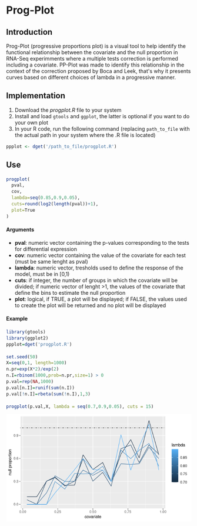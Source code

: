 # Prog-Plot

## Introduction

Prog-Plot (progressive proportions plot) is a visual tool to help identify the functional relationship between the covariate and the null proportion in RNA-Seq experimments where a multiple tests correction is performed including a covariate. PP-Plot was made to identify this relationship in the context of the correction proposed by Boca and Leek, that's why it presents curves based on different choices of lambda in a progressive manner.

## Implementation

1. Download the *progplot.R* file to your system
2. Install and load `gtools` and `ggplot`, the latter is optional if you want to do your own plot
3. In your R code, run the following command (replacing `path_to_file` with the actual path in your system where the .R file is located)

```R
ppplot <- dget('/path_to_file/progplot.R')
```
## Use

```R
progplot(
  pval,
  cov,
  lambda=seq(0.85,0.9,0.05),
  cuts=round(log2(length(pval))+1),
  plot=True
)
```

#### Arguments

* **pval**:      numeric vector containing the p-values corresponding to the tests for differential expression
* **cov**:       numeric vector containing the value of the covariate for each test (must be same lenght as pval)
* **lambda**:    numeric vector, tresholds used to define the response of the model, must be in \[0,1)
* **cuts**:      if integer, the number of groups in which the covariate will be divided; if numeric vector of lenght >1, the values of the covariate that define the bins to estimate the null proportion
* **plot**:      logical, if TRUE, a plot will be displayed; if FALSE, the values used to create the plot will be returned and no plot will be displayed

#### Example

```R
library(gtools)
library(ggplot2)
ppplot=dget('progplot.R')

set.seed(50)
X=seq(0,1, length=1000)
n.pr=exp(X*2)/exp(2)
n.I=rbinom(1000,prob=n.pr,size=1) > 0
p.val=rep(NA,1000) 
p.val[n.I]=runif(sum(n.I))
p.val[!n.I]=rbeta(sum(!n.I),1,3)

progplot(p.val,X, lambda = seq(0.7,0.9,0.05), cuts = 15)
```
![example](progplot.png)


